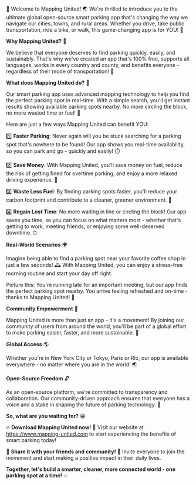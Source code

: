 🎉 Welcome to Mapping United! 🌏 We're thrilled to introduce you to the ultimate global open-source smart parking app that's changing the way we navigate our cities, towns, and rural areas. Whether you drive, take public transportation, ride a bike, or walk, this game-changing app is for YOU! 🤩

**Why Mapping United?** 🤔

We believe that everyone deserves to find parking quickly, easily, and sustainably. That's why we've created an app that's 100% free, supports all languages, works in every country and county, and benefits everyone - regardless of their mode of transportation! 🌈

**What does Mapping United do?** 🤔

Our smart parking app uses advanced mapping technology to help you find the perfect parking spot in real-time. With a simple search, you'll get instant results showing available parking spots nearby. No more circling the block, no more wasted time or fuel! 💨

Here are just a few ways Mapping United can benefit YOU:

1️⃣ **Faster Parking**: Never again will you be stuck searching for a parking spot that's nowhere to be found! Our app shows you real-time availability, so you can park and go - quickly and easily! ⏱️

2️⃣ **Save Money**: With Mapping United, you'll save money on fuel, reduce the risk of getting fined for overtime parking, and enjoy a more relaxed driving experience. 💸

3️⃣ **Waste Less Fuel**: By finding parking spots faster, you'll reduce your carbon footprint and contribute to a cleaner, greener environment. 🌿

4️⃣ **Regain Lost Time**: No more waiting in line or circling the block! Our app saves you time, so you can focus on what matters most - whether that's getting to work, meeting friends, or enjoying some well-deserved downtime. ⏰

**Real-World Scenarios** 🌍

Imagine being able to find a parking spot near your favorite coffee shop in just a few seconds! 🕰️ With Mapping United, you can enjoy a stress-free morning routine and start your day off right.

 Picture this: You're running late for an important meeting, but our app finds the perfect parking spot nearby. You arrive feeling refreshed and on-time - thanks to Mapping United! 💪

**Community Empowerment** 🌈

Mapping United is more than just an app - it's a movement! By joining our community of users from around the world, you'll be part of a global effort to make parking easier, faster, and more sustainable. 👥

**Global Access** 🌎

Whether you're in New York City or Tokyo, Paris or Rio, our app is available everywhere - no matter where you are in the world! 🌏

**Open-Source Freedom** 🔓

As an open-source platform, we're committed to transparency and collaboration. Our community-driven approach ensures that everyone has a voice and a stake in shaping the future of parking technology. 💪

**So, what are you waiting for?** 😁

🔥 **Download Mapping United now!** 📲 Visit our website at https://www.mapping-united.com to start experiencing the benefits of smart parking today!

👫 **Share it with your friends and community!** 📱 Invite everyone to join the movement and start making a positive impact in their daily lives.

**Together, let's build a smarter, cleaner, more connected world - one parking spot at a time!** 💥